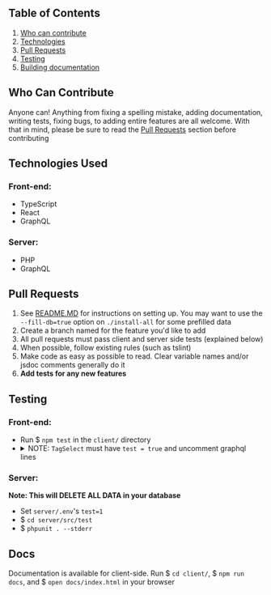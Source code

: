 
<h2>Table of Contents</h2>
<ol>
    <li><a href="#idealHelper">Who can contribute</a></li>
    <li><a href="#technologies">Technologies</a></li>
    <li><a href="#pullRequests">Pull Requests</a></li>
    <li><a href="#testing">Testing</a></li>
    <li><a href="#docs">Building documentation</a></li>
</ol>

<h2>Who Can Contribute</h2>
<p>Anyone can! Anything from fixing a spelling mistake, adding documentation, writing tests, fixing bugs, to adding entire features are all welcome. With that in mind, please be sure to read the <a href="#pullRequests">Pull Requests</a> section before contributing</p>

<h2 id="technologies">Technologies Used</h2>

<h3>Front-end:</h3>
<ul>
    <li>TypeScript</li>
    <li>React</li>
    <li>GraphQL</li>
</ul>

<h3>Server:</h3>
<ul>
    <li>PHP</li>
    <li>GraphQL</li>
</ul>


<h2 id="pullRequests">Pull Requests</h2>
<ol>
    <li>See <a href="README.md">README.MD</a> for instructions on setting up. You may want to use the <code>--fill-db=true</code> option on <code>./install-all</code> for some prefilled data</li>
    <li>Create a branch named for the feature you'd like to add</li>
    <li>All pull requests must pass client and server side tests (explained below)</li>
    <li>When possible, follow existing rules (such as tslint)</li>
    <li>Make code as easy as possible to read. Clear variable names and/or jsdoc comments generally do it</li>
    <li><strong>Add tests for any new features</strong></li>
</ol>

<h2 id="testing">Testing</h2>

<h3>Front-end:</h2>
<ul>
    <li>Run $ <code>npm test</code> in the <code>client/</code> directory</li>
    <li>
      <details>
        <summary>NOTE: <code>TagSelect</code> must have <code>test = true</code> and uncomment graphql lines
        </summary>
        This is because of problems with mocking graphql. Feel free to fix this
    </li>
</ul>

<h3>Server:</h3>
<strong>Note: This will DELETE ALL DATA in your database</strong>
<ul>
    <li>Set <code>server/.env</code>'s <code>test=1</code></li>
    <li>$ <code>cd server/src/test</code></li>
    <li>$ <code>phpunit . --stderr</code></li>
</ul>

<h2 id="docs">Docs</h2>
<p>Documentation is available for client-side. Run $ <code>cd client/</code>, $ <code>npm run docs</code>, and $ <code>open docs/index.html</code> in your browser</p>
